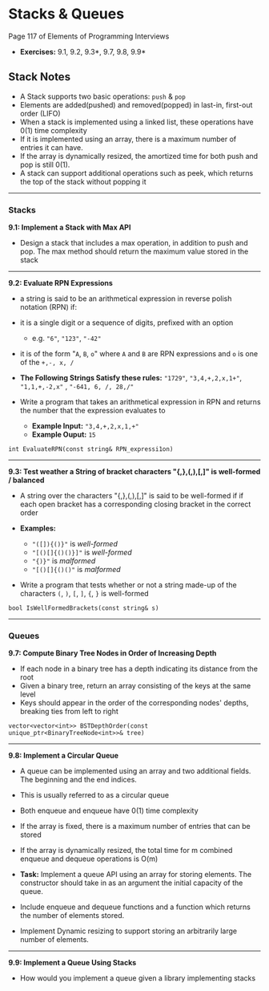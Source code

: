 # Stacks & Queues #
Page 117 of Elements of Programming Interviews

*   **Exercises:** 9.1, 9.2, 9.3*, 9.7, 9.8, 9.9*

## Stack Notes ##

*   A Stack supports two basic operations: `push` & `pop`
*   Elements are added(pushed) and removed(popped) in last-in, first-out order (LIFO)
*   When a stack is implemented using a linked list, these operations have 0(1) time complexity
*   If it is implemented using an array, there is a maximum number of entries it can have. 
*   If the array is dynamically resized, the amortized time for both push and pop is still 0(1).
*   A stack can support additional operations such as peek, which returns the top of the stack without popping it


---

### Stacks ###

**9.1: Implement a Stack with Max API**

*   Design a stack that includes a max operation, in addition to push and pop. The max method should return the maximum value stored in the stack


---

**9.2: Evaluate RPN Expressions**

*   a string is said to be an arithmetical expression in reverse polish notation (RPN) if:
*   it is a single digit or a sequence of digits, prefixed with an option 
    *   e.g. `"6"`, `"123"`, `"-42"`

*   it is of the form "`A`, `B`, `o`" where `A` and `B` are RPN expressions and `o` is one of the `+,-, x, /`

*   **The Following Strings Satisfy these rules:** `"1729"`, `"3,4,+,2,x,1+"`, `"1,1,+,-2,x"` , `"-641, 6, /, 28,/"`
*   Write a program that takes an arithmetical expression in RPN and returns the number that the expression evaluates to
    *   **Example Input:** `"3,4,+,2,x,1,+"`
    *   **Example Ouput:** `15`

`int EvaluateRPN(const string& RPN_expressi1on)`

---

**9.3: Test weather a String of bracket characters "{,},(,),[,]" is well-formed / balanced**

*   A string over the characters  "{,},(,),[,]" is said to be well-formed if if each open bracket has a corresponding closing bracket in the correct order

*   **Examples:**
    *   `"([]){()}"` is _well-formed_
    *   `"[()[]{()()}]"` is _well-formed_
    *   `"{)}"` is _malformed_
    *   `"[()[]{()()"` is _malformed_

*   Write a program that tests whether or not a string made-up of the characters `(`, `)`, `[`, `]`, `{`, `}` is well-formed

`bool IsWellFormedBrackets(const string& s)`

---

### Queues ###

**9.7: Compute Binary Tree Nodes in Order of Increasing Depth**

*   If each node in a binary tree has a depth indicating its distance from the root
*   Given a binary tree, return an array consisting of the keys at the same level
*   Keys should appear in the order of the corresponding nodes' depths, breaking ties from left to right

`vector<vector<int>> BSTDepthOrder(const unique_ptr<BinaryTreeNode<int>>& tree)`

---

**9.8: Implement a Circular Queue**

*   A queue can be implemented using an array and two additional fields. The beginning and the end indices.
*   This is usually referred to as a circular queue
*   Both enqueue and enqueue have 0(1) time complexity
*   If the array is fixed, there is a maximum number of entries that can be stored
*   If the array is dynamically resized, the total time for m combined enqueue and dequeue operations is O(m)

*   **Task:** Implement a queue API using an array for storing elements. The constructor should take in as an argument the initial capacity of the queue.
*   Include enqueue and dequeue functions and a function which returns the number of elements stored. 
*   Implement Dynamic resizing to support storing an arbitrarily large number of elements. 


---

**9.9: Implement a Queue Using Stacks**

*   How would you implement a queue given a library implementing stacks

